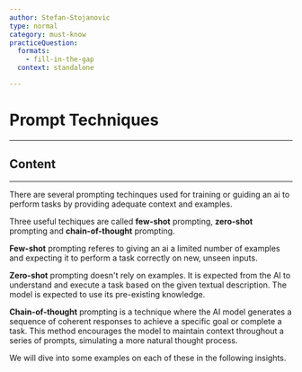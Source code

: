 ```yaml
---
author: Stefan-Stojanovic
type: normal
category: must-know
practiceQuestion:
  formats:
    - fill-in-the-gap
  context: standalone

---
```


# Prompt Techniques

---

## Content

---

There are several prompting techinques used for training or guiding an ai to perform tasks by providing adequate context and examples.

Three useful techiques are called **few-shot** prompting, **zero-shot** prompting and **chain-of-thought** prompting.

**Few-shot** prompting referes to giving an ai a limited number of examples and expecting it to perform a task correctly on new, unseen inputs.

**Zero-shot** prompting doesn't rely on examples. It is expected from the AI to understand and execute a task based on the given textual description. The model is expected to use its pre-existing knowledge.

**Chain-of-thought** prompting is a technique where the AI model generates a sequence of coherent responses to achieve a specific goal or complete a task.  This method encourages the model to maintain context throughout a series of prompts, simulating a more natural thought process. 

We will dive into some examples on each of these in the following insights.
